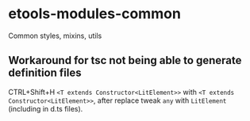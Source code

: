 # etools-modules-common

Common styles, mixins, utils

## Workaround for tsc not being able to generate definition files

CTRL+Shift+H `<T extends Constructor<LitElement>>` with `<T extends Constructor<LitElement>>`, after replace tweak `any` with `LitElement` (including in d.ts files).
